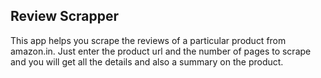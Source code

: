 ## Review Scrapper

This app helps you scrape the reviews of a particular product from amazon.in. Just enter the product url and the number of pages to scrape and you will get all the details and also a summary on the product.
